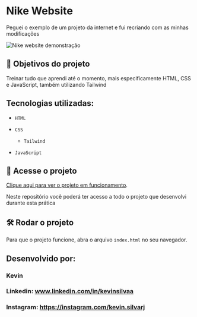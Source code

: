 # Nike Website

Peguei o exemplo de um projeto da internet e fui recriando com as minhas modificações

![Nike website demonstração](https://github.com/KevinSilvaa/nike-website/assets/143517496/9e357f76-8b08-40d8-bd1c-b40e3e8ae27f)

## 🔨 Objetivos do projeto

Treinar tudo que aprendi até o momento, mais especificamente HTML, CSS e JavaScript, também utilizando Tailwind

## Tecnologias utilizadas:

- `HTML`

- `CSS`

  - `Tailwind`

- `JavaScript`

## 📁 Acesse o projeto

[Clique aqui para ver o projeto em funcionamento](https://nike-website-kevinsilvaa.vercel.app/).

Neste repositório você poderá ter acesso a todo o projeto que desenvolvi durante esta prática

## 🛠️ Rodar o projeto

Para que o projeto funcione, abra o arquivo `index.html` no seu navegador.

## Desenvolvido por:

### Kevin

### Linkedin: www.linkedin.com/in/kevinsilvaa
### Instagram: https://instagram.com/kevin.silvarj
